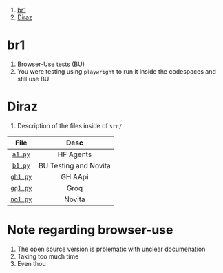 1. [br1](#br1)
2. [Diraz](#diraz)

# br1

1. Browser-Use tests (BU)
2. You were testing using `playwright` to run it inside the codespaces and still use BU

# Diraz

1. Description of the files inside of `src/`

|           File           |         Desc          |
| :----------------------: | :-------------------: |
|  [`a1.py`](./src/a1.py)  |       HF Agents       |
|  [`b1.py`](./src/b1.py)  | BU Testing and Novita |
| [`gh1.py`](./src/gh1.py) |        GH AApi        |
| [`gq1.py`](./src/gq1.py) |         Groq          |
| [`no1.py`](./src/no1.py) |        Novita         |

# Note regarding browser-use

1. The open source version is prblematic with unclear documenation
2. Taking too much time
3. Even thou
